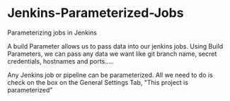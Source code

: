 # Jenkins-Parameterized-Jobs
Parameterizing jobs in Jenkins

A build Parameter allows us to pass data into our jenkins jobs. 
Using Build Parameters, we can pass any data we want like git branch name, secret credentials, hostnames and ports.....

Any Jenkins job or pipeline can be parameterized. All we need to do is check on the box on the General Settings Tab, "This project is parameterized"
